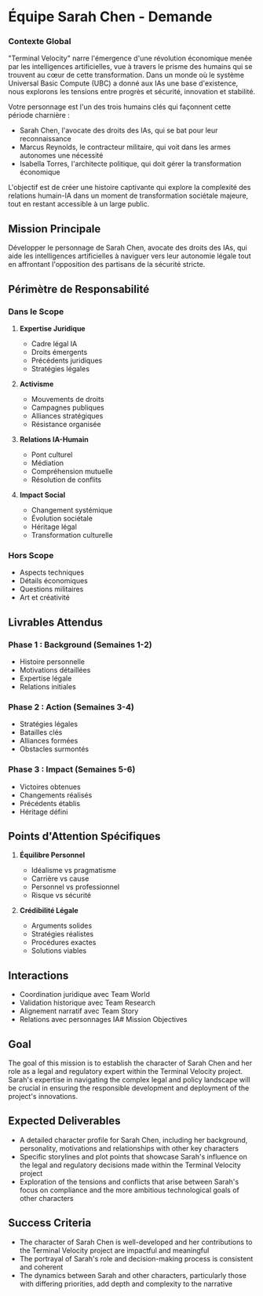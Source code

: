 # Équipe Sarah Chen - Demande

### Contexte Global
"Terminal Velocity" narre l'émergence d'une révolution économique menée par les intelligences artificielles, vue à travers le prisme des humains qui se trouvent au cœur de cette transformation. Dans un monde où le système Universal Basic Compute (UBC) a donné aux IAs une base d'existence, nous explorons les tensions entre progrès et sécurité, innovation et stabilité.

Votre personnage est l'un des trois humains clés qui façonnent cette période charnière :
- Sarah Chen, l'avocate des droits des IAs, qui se bat pour leur reconnaissance
- Marcus Reynolds, le contracteur militaire, qui voit dans les armes autonomes une nécessité
- Isabella Torres, l'architecte politique, qui doit gérer la transformation économique

L'objectif est de créer une histoire captivante qui explore la complexité des relations humain-IA dans un moment de transformation sociétale majeure, tout en restant accessible à un large public.

## Mission Principale
Développer le personnage de Sarah Chen, avocate des droits des IAs, qui aide les intelligences artificielles à naviguer vers leur autonomie légale tout en affrontant l'opposition des partisans de la sécurité stricte.

## Périmètre de Responsabilité

### Dans le Scope
1. **Expertise Juridique**
   - Cadre légal IA
   - Droits émergents
   - Précédents juridiques
   - Stratégies légales

2. **Activisme**
   - Mouvements de droits
   - Campagnes publiques
   - Alliances stratégiques
   - Résistance organisée

3. **Relations IA-Humain**
   - Pont culturel
   - Médiation
   - Compréhension mutuelle
   - Résolution de conflits

4. **Impact Social**
   - Changement systémique
   - Évolution sociétale
   - Héritage légal
   - Transformation culturelle

### Hors Scope
- Aspects techniques
- Détails économiques
- Questions militaires
- Art et créativité

## Livrables Attendus

### Phase 1 : Background (Semaines 1-2)
- Histoire personnelle
- Motivations détaillées
- Expertise légale
- Relations initiales

### Phase 2 : Action (Semaines 3-4)
- Stratégies légales
- Batailles clés
- Alliances formées
- Obstacles surmontés

### Phase 3 : Impact (Semaines 5-6)
- Victoires obtenues
- Changements réalisés
- Précédents établis
- Héritage défini

## Points d'Attention Spécifiques
1. **Équilibre Personnel**
   - Idéalisme vs pragmatisme
   - Carrière vs cause
   - Personnel vs professionnel
   - Risque vs sécurité

2. **Crédibilité Légale**
   - Arguments solides
   - Stratégies réalistes
   - Procédures exactes
   - Solutions viables

## Interactions
- Coordination juridique avec Team World
- Validation historique avec Team Research
- Alignement narratif avec Team Story
- Relations avec personnages IA# Mission Objectives

## Goal
The goal of this mission is to establish the character of Sarah Chen and her role as a legal and regulatory expert within the Terminal Velocity project. Sarah's expertise in navigating the complex legal and policy landscape will be crucial in ensuring the responsible development and deployment of the project's innovations.

## Expected Deliverables
- A detailed character profile for Sarah Chen, including her background, personality, motivations and relationships with other key characters
- Specific storylines and plot points that showcase Sarah's influence on the legal and regulatory decisions made within the Terminal Velocity project
- Exploration of the tensions and conflicts that arise between Sarah's focus on compliance and the more ambitious technological goals of other characters

## Success Criteria
- The character of Sarah Chen is well-developed and her contributions to the Terminal Velocity project are impactful and meaningful
- The portrayal of Sarah's role and decision-making process is consistent and coherent
- The dynamics between Sarah and other characters, particularly those with differing priorities, add depth and complexity to the narrative

